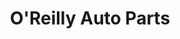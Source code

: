 ---
title: "O'Reilly Auto Parts"
url: /portland/oreilly-auto-parts-northeast-martin-luther-king-junior-boulevard/
shop: Autoteile
---